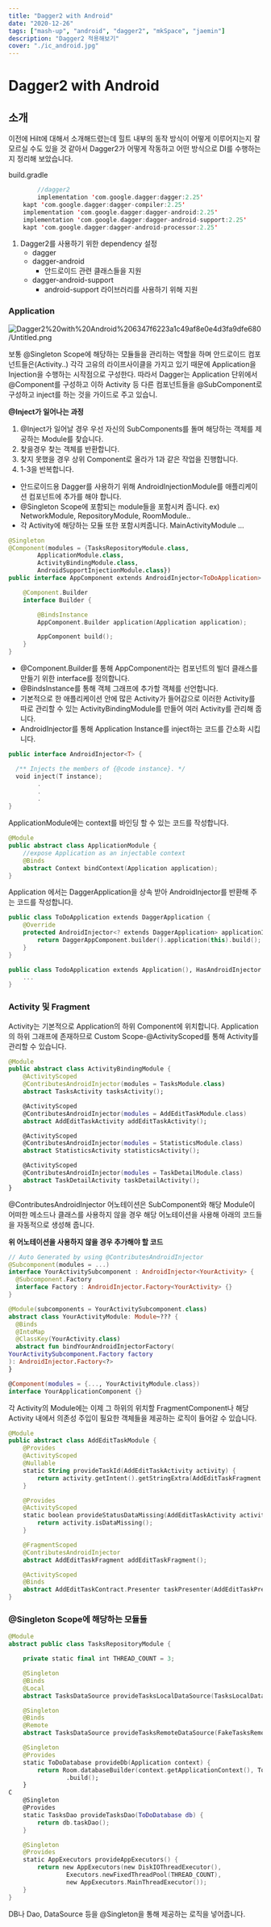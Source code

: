 ```yaml
---
title: "Dagger2 with Android"
date: "2020-12-26"
tags: ["mash-up", "android", "dagger2", "mkSpace", "jaemin"]
description: "Dagger2 적용해보기"
cover: "./ic_android.jpg"
---
```


# Dagger2 with Android

## 소개

이전에 Hilt에 대해서 소개해드렸는데 힐트 내부의 동작 방식이 어떻게 이루어지는지 잘 모르실 수도 있을 것 같아서 Dagger2가 어떻게 작동하고 어떤 방식으로 DI를 수행하는지 정리해 보았습니다.

build.gradle

```kotlin
		//dagger2
		implementation 'com.google.dagger:dagger:2.25'
    kapt 'com.google.dagger:dagger-compiler:2.25'
    implementation 'com.google.dagger:dagger-android:2.25'
    implementation 'com.google.dagger:dagger-android-support:2.25'
    kapt 'com.google.dagger:dagger-android-processor:2.25'
```

1. Dagger2를 사용하기 위한 dependency 설정
    - dagger
    - dagger-android
        - 안드로이드 관련 클래스들을 지원
    - dagger-android-support
        - android-support 라이브러리를 사용하기 위해 지원

### Application

![Dagger2%20with%20Android%206347f6223a1c49af8e0e4d3fa9dfe680/Untitled.png](Dagger2%20with%20Android%206347f6223a1c49af8e0e4d3fa9dfe680/Untitled.png)

보통 @Singleton Scope에 해당하는 모듈들을 관리하는 역할을 하며 안드로이드 컴포넌트들은(Activity..) 각각 고유의 라이프사이클을 가지고 있기 때문에 Application을 Injection을 수행하는 시작점으로 구성한다. 따라서 Dagger는 Application 단위에서 @Component를 구성하고 이하 Activity 등 다른 컴포넌트들을 @SubComponent로 구성하고 inject를 하는 것을 가이드로 주고 있습니.

**@Inject가 일어나는 과정**

1. @Inject가 일어날 경우 우선 자신의 SubComponents를 돌며 해당하는 객체를 제공하는 Module를 찾습니다.
2. 찾을경우 찾는 객체를 반환합니다.
3. 찾지 못했을 경우 상위 Component로 올라가 1과 같은 작업을 진행합니다.
4. 1-3을 반복합니다.

- 안드로이드용 Dagger를 사용하기 위해 AndroidInjectionModule를 애플리케이션 컴포넌트에 추가를 해야 합니다.
- @Singleton Scope에 포함되는 module들을 포함시켜 줍니다. ex) NetworkModule, RepositoryModule, RoomModule..
- 각 Activity에 해당하는 모듈 또한 포함시켜줍니다. MainActivityModule ...

```kotlin
@Singleton
@Component(modules = {TasksRepositoryModule.class,
        ApplicationModule.class,
        ActivityBindingModule.class,
        AndroidSupportInjectionModule.class})
public interface AppComponent extends AndroidInjector<ToDoApplication> {

    @Component.Builder
    interface Builder {

        @BindsInstance
        AppComponent.Builder application(Application application);

        AppComponent build();
    }
}
```

- @Component.Builder를 통해 AppComponent라는 컴포넌트의 빌더 클래스를 만들기 위한 interface를 정의합니다.
- @BindsInstance를 통해 객체 그래프에 추가할 객체를 선언합니다.
- 기본적으로 한 애플리케이션 안에 많은 Activity가 들어감으로 이러한 Activity를 따로 관리할 수 있는 ActivityBindingModule를 만들어 여러 Activity를 관리해 줍니다.
- AndroidInjector를 통해 Application Instance를 inject하는 코드를 간소화 시킵니다.

```kotlin
public interface AndroidInjector<T> {

  /** Injects the members of {@code instance}. */
  void inject(T instance);
		.
		.
		.
}
```

ApplicationModule에는 context를 바인딩 할 수 있는 코드를 작성합니다.

```kotlin
@Module
public abstract class ApplicationModule {
    //expose Application as an injectable context
    @Binds
    abstract Context bindContext(Application application);
}
```

Application 에서는 DaggerApplication을 상속 받아 AndroidInjector를 반환해 주는 코드를 작성합니다.

```kotlin
public class ToDoApplication extends DaggerApplication {
    @Override
    protected AndroidInjector<? extends DaggerApplication> applicationInjector() {
        return DaggerAppComponent.builder().application(this).build();
    }
}

public class TodoApplication extends Application(), HasAndroidInjector {
	...
}
```

### Activity 및 Fragment

Activity는 기본적으로 Application의 하위 Component에 위치합니다. Application의 하위 그래프에 존재하므로 Custom Scope-@ActivityScoped를 통해 Activity를 관리할 수 있습니다.

```kotlin
@Module
public abstract class ActivityBindingModule {
    @ActivityScoped
    @ContributesAndroidInjector(modules = TasksModule.class)
    abstract TasksActivity tasksActivity();

    @ActivityScoped
    @ContributesAndroidInjector(modules = AddEditTaskModule.class)
    abstract AddEditTaskActivity addEditTaskActivity();

    @ActivityScoped
    @ContributesAndroidInjector(modules = StatisticsModule.class)
    abstract StatisticsActivity statisticsActivity();

    @ActivityScoped
    @ContributesAndroidInjector(modules = TaskDetailModule.class)
    abstract TaskDetailActivity taskDetailActivity();
}
```

@ContributesAndroidInjector 어노테이션은 SubComponent와 해당 Module이 어떠한 메소드나 클래스를 사용하지 않을 경우 해당 어노테이션을 사용해 아래의 코드들을 자동적으로 생성해 줍니다.

**위 어노테이션을 사용하지 않을 경우 추가해야 할 코드**

```kotlin
// Auto Generated by using @ContributesAndroidInjector
@Subcomponent(modules = ...)
interface YourActivitySubcomponent : AndroidInjector<YourActivity> {
  @Subcomponent.Factory
  interface Factory : AndroidInjector.Factory<YourActivity> {}
}

@Module(subcomponents = YourActivitySubcomponent.class)
abstract class YourActivityModule: Module~??? {
  @Binds
  @IntoMap
  @ClassKey(YourActivity.class)
  abstract fun bindYourAndroidInjectorFactory(
YourActivitySubcomponent.Factory factory
): AndroidInjector.Factory<?>
}

@Component(modules = {..., YourActivityModule.class})
interface YourApplicationComponent {}
```

각 Activity의 Module에는 이제 그 하위의 위치할 FragmentComponent나 해당 Activity 내에서 의존성 주입이 필요한 객체들을 제공하는 로직이 들어갈 수 있습니다.

```kotlin
@Module
public abstract class AddEditTaskModule {
    @Provides
    @ActivityScoped
    @Nullable
    static String provideTaskId(AddEditTaskActivity activity) {
        return activity.getIntent().getStringExtra(AddEditTaskFragment.ARGUMENT_EDIT_TASK_ID);
    }

    @Provides
    @ActivityScoped
    static boolean provideStatusDataMissing(AddEditTaskActivity activity) {
        return activity.isDataMissing();
    }

    @FragmentScoped
    @ContributesAndroidInjector
    abstract AddEditTaskFragment addEditTaskFragment();

    @ActivityScoped
    @Binds
    abstract AddEditTaskContract.Presenter taskPresenter(AddEditTaskPresenter presenter);
}
```

### @Singleton Scope에 해당하는 모듈들

```kotlin
@Module
abstract public class TasksRepositoryModule {

    private static final int THREAD_COUNT = 3;

    @Singleton
    @Binds
    @Local
    abstract TasksDataSource provideTasksLocalDataSource(TasksLocalDataSource dataSource);

    @Singleton
    @Binds
    @Remote
    abstract TasksDataSource provideTasksRemoteDataSource(FakeTasksRemoteDataSource dataSource);

    @Singleton
    @Provides
    static ToDoDatabase provideDb(Application context) {
        return Room.databaseBuilder(context.getApplicationContext(), ToDoDatabase.class, "Tasks.db")
                .build();
    }
C
    @Singleton
    @Provides
    static TasksDao provideTasksDao(ToDoDatabase db) {
        return db.taskDao();
    }

    @Singleton
    @Provides
    static AppExecutors provideAppExecutors() {
        return new AppExecutors(new DiskIOThreadExecutor(),
                Executors.newFixedThreadPool(THREAD_COUNT),
                new AppExecutors.MainThreadExecutor());
    }
}
```

DB나 Dao, DataSource 등을 @Singleton을 통해 제공하는 로직을 넣어줍니다.
